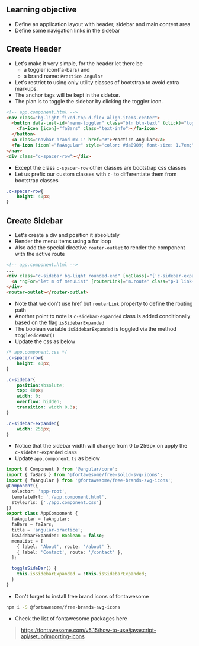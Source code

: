 ## Learning objective 
- Define an application layout with header, sidebar and main content area
- Define some navigation links in the sidebar

## Create Header 
- Let's make it very simple, for the header let there be
    - a toggler icon(fa-bars) and 
    - a brand name: `Practice Angular`
- Let's restrict to using only utility classes of bootstrap to avoid extra markups.
- The anchor tags will be kept in the sidebar.
- The plan is to toggle the sidebar by clicking the toggler icon.

```html
<!-- app.component.html -->
<nav class="bg-light fixed-top d-flex align-items-center">
  <button data-test-id="menu-toggler" class="btn btn-text" (click)="toggleSideBar()">
    <fa-icon [icon]="faBars" class="text-info"></fa-icon>
  </button>
  <a class="navbar-brand mx-1" href="#">Practice Angular</a>
  <fa-icon [icon]="faAngular" style="color: #da0909; font-size: 1.7em;"></fa-icon>
</nav>
<div class="c-spacer-row"></div>
```
- Except the class `c-spacer-row` other classes are bootstrap css classes
- Let us prefix our custom classes with `c-` to differentiate them from bootstrap classes

```css
.c-spacer-row{
    height: 40px;
}
```

## Create Sidebar
- Let's create a div and position it absolutely
- Render the menu items using a for loop
- Also add the special directive `router-outlet` to render the component with the active route

```html
<!-- app.component.html -->
...
<div class="c-sidebar bg-light rounded-end" [ngClass]="{'c-sidebar-expanded': isSidebarExpanded}">
  <a *ngFor="let m of menuList" [routerLink]="m.route" class="p-1 link-info d-block" (click)="toggleSideBar()">{{m.label}}</a>
</div>
<router-outlet></router-outlet>
```
- Note that we don't use href but `routerLink` property to define the routing path
- Another point to note is `c-sidebar-expanded` class is added conditionally based on the flag `isSidebarExpanded`
- The boolean variable `isSidebarExpanded` is toggled via the method `toggleSideBar()`
- Update the css as  below

```css
/* app.component.css */
.c-spacer-row{
    height: 40px;
}

.c-sidebar{
    position:absolute;
    top: 40px;
    width: 0;
    overflow: hidden;
    transition: width 0.3s;
}

.c-sidebar-expanded{
    width: 256px;
}
```
- Notice that the sidebar width will change from 0 to 256px on apply the `c-sidebar-expanded` class
- Update `app.component.ts` as below

```ts
import { Component } from '@angular/core';
import { faBars } from '@fortawesome/free-solid-svg-icons';
import { faAngular } from '@fortawesome/free-brands-svg-icons';
@Component({
  selector: 'app-root',
  templateUrl: './app.component.html',
  styleUrls: ['./app.component.css']
})
export class AppComponent {
  faAngular = faAngular;
  faBars = faBars;
  title = 'angular-practice';
  isSidebarExpanded: Boolean = false;
  menuList = [
    { label: 'About', route: '/about' },
    { label: 'Contact', route: '/contact' },
  ];

  toggleSideBar() {
    this.isSidebarExpanded = !this.isSidebarExpanded;
  }
}
```
- Don't forget to install free brand icons of fontawesome
```sh
npm i -S @fortawesome/free-brands-svg-icons
```
- Check the list of fontawesome packages here
> https://fontawesome.com/v5.15/how-to-use/javascript-api/setup/importing-icons
